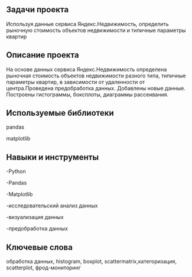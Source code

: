 ## Задачи проекта
Используя данные сервиса Яндекс.Недвижимость, определить рыночную стоимость объектов недвижимости и типичные параметры квартир

## Описание проекта
На основе данных сервиса Яндекс.Недвижимость определена рыночная стоимость объектов недвижимости разного типа, типичные параметры квартир, в зависимости от удаленности от центра.Проведена предобработка данных. Добавлены новые данные.
Построены гистограммы, боксплоты, диаграммы рассеивания.

## Используемые библиотеки
pandas

matplotlib

## Навыки и инструменты
-Python

-Pandas

-Matplotlib

-исследовательский анализ данных

-визуализация данных

-предобработка данных

## Ключевые слова
обработка данных, histogram, boxplot, scattermatrix,категоризация, scatterplot,  фрод-мониторинг
